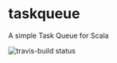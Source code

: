 # taskqueue

A simple Task Queue for Scala

![travis-build status](https://travis-ci.com/lock-free/taskqueue.svg?branch=master)
